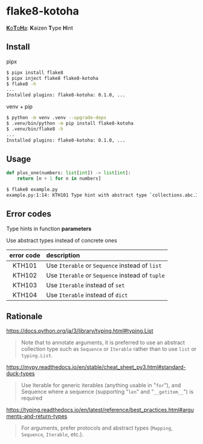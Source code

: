 # flake8-kotoha

[**K**o**T**o**H**a](https://millionlive-theaterdays.idolmaster-official.jp/idol/kotoha/): **K**aizen **T**ype **H**int

## Install

pipx

```sh
$ pipx install flake8
$ pipx inject flake8 flake8-kotoha
$ flake8 -h
...
Installed plugins: flake8-kotoha: 0.1.0, ...
```

venv + pip

```sh
$ python -m venv .venv --upgrade-deps
$ .venv/bin/python -m pip install flake8-kotoha
$ .venv/bin/flake8 -h
...
Installed plugins: flake8-kotoha: 0.1.0, ...
```

## Usage

```python
def plus_one(numbers: list[int]) -> list[int]:
    return [n + 1 for n in numbers]
```

```sh
$ flake8 example.py
example.py:1:14: KTH101 Type hint with abstract type `collections.abc.Iterable` or `collections.abc.Sequence`, instead of concrete type `list`
```

## Error codes

Type hints in function **parameters**

Use abstract types instead of concrete ones

| error code | description |
|:----:|:------------|
| KTH101 | Use `Iterable` or `Sequence` instead of `list` |
| KTH102 | Use `Iterable` or `Sequence` instead of `tuple` |
| KTH103 | Use `Iterable` instead of `set` |
| KTH104 | Use `Iterable` instead of `dict` |

## Rationale

https://docs.python.org/ja/3/library/typing.html#typing.List

>Note that to annotate arguments, it is preferred to use an abstract collection type such as `Sequence` or `Iterable` rather than to use `list` or `typing.List`.

https://mypy.readthedocs.io/en/stable/cheat_sheet_py3.html#standard-duck-types

>Use Iterable for generic iterables (anything usable in "`for`"), and Sequence where a sequence (supporting "`len`" and "`__getitem__`") is required

https://typing.readthedocs.io/en/latest/reference/best_practices.html#arguments-and-return-types

>For arguments, prefer protocols and abstract types (`Mapping`, `Sequence`, `Iterable`, etc.).
